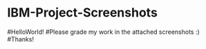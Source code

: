 # IBM-Project-Screenshots
#HelloWorld!
#Please grade my work in the attached screenshots :)
#Thanks!
